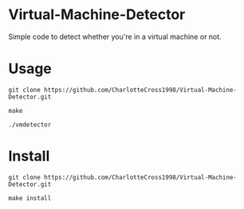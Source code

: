 # Virtual-Machine-Detector
Simple code to detect whether you're in a virtual machine or not. 

# Usage
`git clone https://github.com/CharlotteCross1998/Virtual-Machine-Detector.git`

`make`

`./vmdetector`

# Install
`git clone https://github.com/CharlotteCross1998/Virtual-Machine-Detector.git`

`make install`
